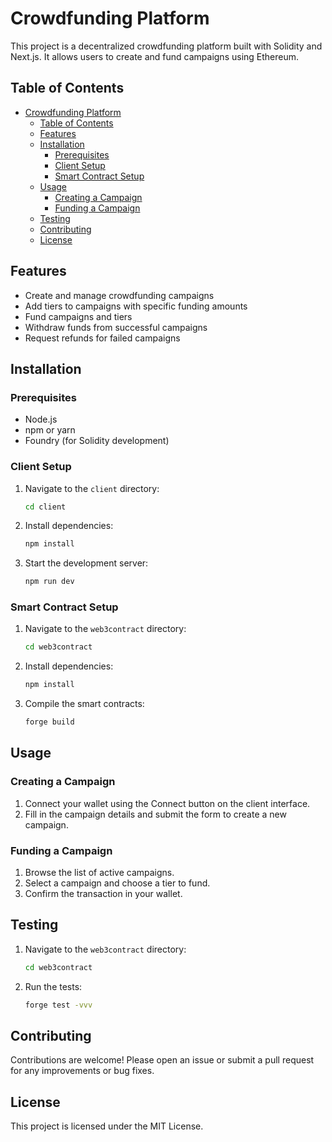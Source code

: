 # Crowdfunding Platform

This project is a decentralized crowdfunding platform built with Solidity and Next.js. It allows users to create and fund campaigns using Ethereum.

## Table of Contents

- [Crowdfunding Platform](#crowdfunding-platform)
  - [Table of Contents](#table-of-contents)
  - [Features](#features)
  - [Installation](#installation)
    - [Prerequisites](#prerequisites)
    - [Client Setup](#client-setup)
    - [Smart Contract Setup](#smart-contract-setup)
  - [Usage](#usage)
    - [Creating a Campaign](#creating-a-campaign)
    - [Funding a Campaign](#funding-a-campaign)
  - [Testing](#testing)
  - [Contributing](#contributing)
  - [License](#license)

## Features

- Create and manage crowdfunding campaigns
- Add tiers to campaigns with specific funding amounts
- Fund campaigns and tiers
- Withdraw funds from successful campaigns
- Request refunds for failed campaigns

## Installation

### Prerequisites

- Node.js
- npm or yarn
- Foundry (for Solidity development)

### Client Setup

1. Navigate to the `client` directory:

    ```sh copy
    cd client
    ```

2. Install dependencies:

    ```sh copy
    npm install
    ```

3. Start the development server:

    ```sh copy
    npm run dev
    ```

### Smart Contract Setup

1. Navigate to the `web3contract` directory:

    ```sh copy
    cd web3contract
    ```

2. Install dependencies:

    ```sh copy
    npm install
    ```

3. Compile the smart contracts:

    ```sh copy
    forge build
    ```

## Usage

### Creating a Campaign

1. Connect your wallet using the Connect button on the client interface.
2. Fill in the campaign details and submit the form to create a new campaign.

### Funding a Campaign

1. Browse the list of active campaigns.
2. Select a campaign and choose a tier to fund.
3. Confirm the transaction in your wallet.

## Testing

1. Navigate to the `web3contract` directory:

    ```sh copy
    cd web3contract
    ```

2. Run the tests:

    ```sh copy
    forge test -vvv
    ```

## Contributing

Contributions are welcome! Please open an issue or submit a pull request for any improvements or bug fixes.

## License

This project is licensed under the MIT License.